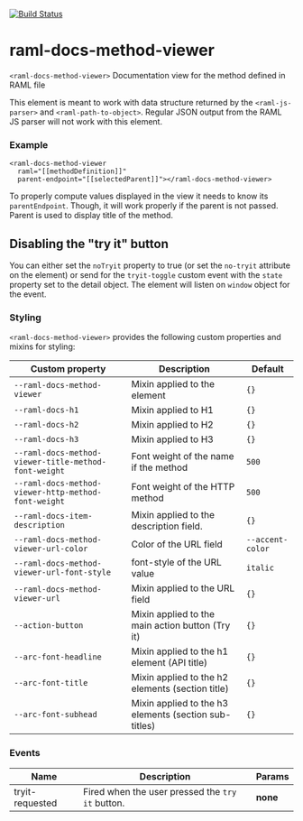 [![Build Status](https://travis-ci.org/advanced-rest-client/raml-docs-method-viewer.svg?branch=stage)](https://travis-ci.org/advanced-rest-client/raml-docs-method-viewer)  

# raml-docs-method-viewer

`<raml-docs-method-viewer>` Documentation view for the method defined in RAML file

This element is meant to work with data structure returned by the
`<raml-js-parser>` and `<raml-path-to-object>`. Regular JSON output from the
RAML JS parser will not work with this element.

### Example
```
<raml-docs-method-viewer
  raml="[[methodDefinition]]"
  parent-endpoint="[[selectedParent]]"></raml-docs-method-viewer>
```
To properly compute values displayed in the view it needs to know its
`parentEndpoint`. Though, it will work properly if the parent is not passed.
Parent is used to display title of the method.

## Disabling the "try it" button
You can either set the `noTryit` property to true (or set the `no-tryit` attribute on the element)
or send for the `tryit-toggle` custom event with the `state` property set to the detail object.
The element will listen on `window` object for the event.

### Styling
`<raml-docs-method-viewer>` provides the following custom properties and mixins for styling:

Custom property | Description | Default
----------------|-------------|----------
`--raml-docs-method-viewer` | Mixin applied to the element | `{}`
`--raml-docs-h1` | Mixin applied to H1 | `{}` |
`--raml-docs-h2` | Mixin applied to H2 | `{}` |
`--raml-docs-h3` | Mixin applied to H3 | `{}` |
`--raml-docs-method-viewer-title-method-font-weight` | Font weight of the name if the method | `500` |
`--raml-docs-method-viewer-http-method-font-weight` | Font weight of the HTTP method | `500` |
`--raml-docs-item-description` | Mixin applied to the description field. | `{}` |
`--raml-docs-method-viewer-url-color` | Color of the URL field | `--accent-color` |
`--raml-docs-method-viewer-url-font-style` | font-style of the URL value | `italic` |
`--raml-docs-method-viewer-url` | Mixin applied to the URL field | `{}` |
`--action-button` | Mixin applied to the main action button (Try it) | `{}`
`--arc-font-headline` | Mixin applied to the h1 element (API title) | `{}`
`--arc-font-title` | Mixin applied to the h2 elements (section title) | `{}`
`--arc-font-subhead` | Mixin applied to the h3 elements (section sub-titles) | `{}`



### Events
| Name | Description | Params |
| --- | --- | --- |
| tryit-requested | Fired when the user pressed the `try it` button. | __none__ |
